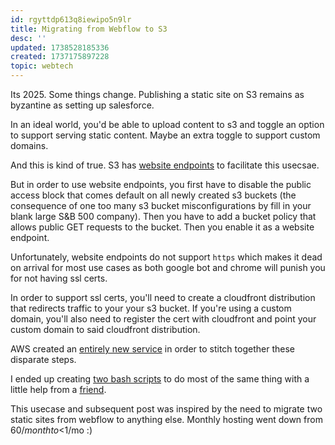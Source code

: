 ```yaml
---
id: rgyttdp613q8iewipo5n9lr
title: Migrating from Webflow to S3
desc: ''
updated: 1738528185336
created: 1737175897228
topic: webtech
---
```


Its 2025. Some things change. Publishing a static site on S3 remains as byzantine as setting up salesforce.

In an ideal world, you'd be able to upload content to s3 and toggle an option to support serving static content. Maybe an extra toggle to support custom domains.

And this is kind of true. S3 has [website endpoints](https://docs.aws.amazon.com/AmazonS3/latest/userguide/WebsiteEndpoints.html) to facilitate this usecsae.

But in order to use website endpoints, you first have to disable the public access block that comes default on all newly created s3 buckets (the consequence of one too many s3 bucket misconfigurations by fill in your blank large S&B 500 company). Then you have to add a bucket policy that allows public GET requests to the bucket. Then you enable it as a website endpoint.

Unfortunately, website endpoints do not support `https` which makes it dead on arrival for most use cases as both google bot and chrome will punish you for not having ssl certs.

In order to support ssl certs, you'll need to create a cloudfront distribution that redirects traffic to your your s3 bucket. If you're using a custom domain, you'll also need to register the cert with cloudfront and point your custom domain to said cloudfront distribution.

AWS created an [entirely new service](https://docs.aws.amazon.com/amplify/latest/userguide/welcome.html) in order to stitch together these disparate steps.

I ended up creating [two bash scripts](https://github.com/kevinslin/static-s3-cloudfront-site/tree/main) to do most of the same thing with a little help from a [friend](https://openai.com/o1/).

This usecase and subsequent post was inspired by the need to migrate two static sites from webflow to anything else. Monthly hosting went down from $60/month to <$1/mo :)
